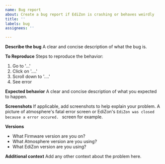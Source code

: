 ```yaml
---
name: Bug report
about: Create a bug report if EdiZon is crashing or behaves weirdly
title: ''
labels: bug
assignees: ''

---
```


**Describe the bug**
A clear and concise description of what the bug is.

**To Reproduce**
Steps to reproduce the behavior:
1. Go to '...'
2. Click on '....'
3. Scroll down to '....'
4. See error

**Expected behavior**
A clear and concise description of what you expected to happen.

**Screenshots**
If applicable, add screenshots to help explain your problem. A picture of atmosphere's fatal error screen or EdiZon's `EdiZon was closed because a error occured. ` screen for example.

**Versions**
- What Firmware version are you on?
- What Atmosphere version are you using?
- What EdiZon version are you using?

**Additional context**
Add any other context about the problem here.
